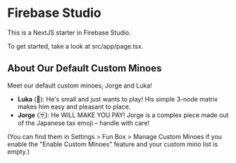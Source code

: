 # Firebase Studio

This is a NextJS starter in Firebase Studio.

To get started, take a look at src/app/page.tsx.

## About Our Default Custom Minoes

Meet our default custom minoes, Jorge and Luka!

*   **Luka** (🔴): He's small and just wants to play! His simple 3-node matrix makes him easy and pleasant to place.
*   **Jorge** (🈂️): He WILL MAKE YOU PAY! Jorge is a complex piece made out of the Japanese tax emoji – handle with care!

(You can find them in Settings > Fun Box > Manage Custom Minoes if you enable the "Enable Custom Minoes" feature and your custom mino list is empty.)

